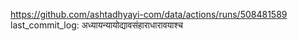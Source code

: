 https://github.com/ashtadhyayi-com/data/actions/runs/508481589
last_commit_log: अध्यायन्यायोद्यावसंहाराधारावयाश्च
